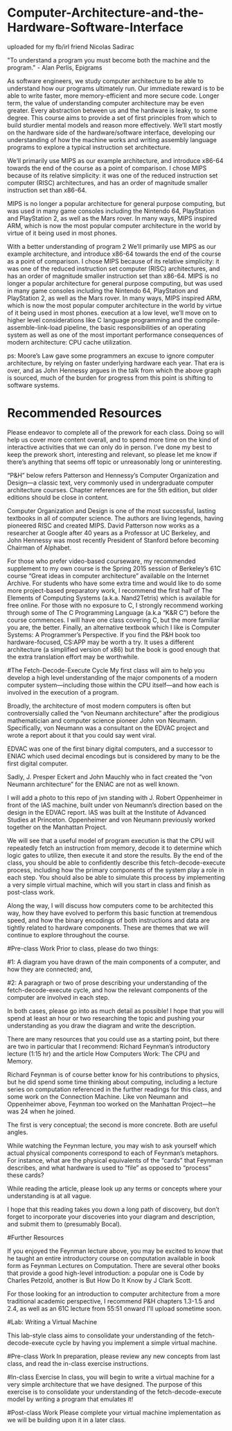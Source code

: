 # Computer-Architecture-and-the-Hardware-Software-Interface
uploaded for my fb/irl friend Nicolas Sadirac


"To understand a program you must become both the machine and the program." - Alan Perlis, Epigrams


As software engineers, we study computer architecture to be able to
understand how our programs ultimately run. Our immediate reward
is to be able to write faster, more memory-efficient and more secure
code.
Longer term, the value of understanding computer architecture may
be even greater. Every abstraction between us and the hardware
is leaky, to some degree. This course aims to provide a set of first
principles from which to build sturdier mental models and reason
more effectively.
We’ll start mostly on the hardware side of the hardware/software
interface, developing our understanding of how the machine works
and writing assembly language programs to explore a typical instruction set architecture.


We’ll primarily use MIPS as our
example architecture, and introduce
x86-64 towards the end of the course
as a point of comparison. I chose
MIPS because of its relative simplicity:
it was one of the reduced instruction
set computer (RISC) architectures, and
has an order of magnitude smaller
instruction set than x86-64.

MIPS is no longer a popular
architecture for general purpose
computing, but was used in many
game consoles including the Nintendo
64, PlayStation and PlayStation 2, as
well as the Mars rover. In many ways,
MIPS inspired ARM, which is now the
most popular computer architecture in
the world by virtue of it being used in
most phones.


With a better understanding of program 2 We’ll primarily use MIPS as our
example architecture, and introduce
x86-64 towards the end of the course
as a point of comparison. I chose
MIPS because of its relative simplicity:
it was one of the reduced instruction
set computer (RISC) architectures, and
has an order of magnitude smaller
instruction set than x86-64.
MIPS is no longer a popular
architecture for general purpose
computing, but was used in many
game consoles including the Nintendo
64, PlayStation and PlayStation 2, as
well as the Mars rover. In many ways,
MIPS inspired ARM, which is now the
most popular computer architecture in
the world by virtue of it being used in
most phones.
execution at a low level, we’ll move on to higher level considerations
like C language programming and the compile-assemble-link-load
pipeline, the basic responsibilities of an operating system as well as
one of the most important performance consequences of modern
architecture: CPU cache utilization.

ps: Moore’s Law gave some programmers
an excuse to ignore computer
architecture, by relying on faster
underlying hardware each year. That
era is over, and as John Hennessy
argues in the talk from which the above
graph is sourced, much of the burden
for progress from this point is shifting
to software systems.

# Recommended Resources
Please endeavor to complete all of the prework for each class.
Doing so will help us cover more content overall, and to spend
more time on the kind of interactive activities that we can only do in person.
I’ve done my best to keep the prework short, interesting
and relevant, so please let me know if there’s anything that seems off
topic or unreasonably long or uninteresting.

“P&H” below refers Patterson and Hennessy’s Computer Organization and Design—a classic text, very commonly used in undergraduate computer architecture courses. Chapter references are for the
5th edition, but older editions should be close in content.

Computer Organization and Design
is one of the most successful, lasting
textbooks in all of computer science.
The authors are living legends, having
pioneered RISC and created MIPS.
David Patterson now works as a
researcher at Google after 40 years
as a Professor at UC Berkeley, and
John Hennessy was most recently
President of Stanford before becoming
Chairman of Alphabet.

For those who prefer video-based courseware, my recommended
supplement to my own course is the Spring 2015 session of Berkeley’s 61C course “Great ideas in computer architecture” available on
the Internet Archive.
For students who have some extra time and would like to do some
more project-based preparatory work, I recommend the first half
of The Elements of Computing Systems (a.k.a. Nand2Tetris) which is
available for free online.
For those with no exposure to C, I strongly recommend working
through some of The C Programming Language (a.k.a “K&R C”)
before the course commences. I will have one class covering C,
but the more familiar you are, the better.
Finally, an alternative textbook which I like is Computer Systems: A Programmer’s Perspective. If you find the P&H book too
hardware-focused, CS:APP may be worth a try. It uses a different
architecture (a simplified version of x86) but the book is good
enough that the extra translation effort may be worthwhile.

#The Fetch-Decode-Execute Cycle
My first class will aim to help you develop a high level understanding
of the major components of a modern computer system—including
those within the CPU itself—and how each is involved in the execution of a program.

Broadly, the architecture of most modern computers is often but controversially called the “von Neumann architecture” after the prodigious mathematician and computer science pioneer John von Neumann. Specifically, von Neumann was a consultant on the EDVAC project and wrote a report about it that you could say went viral.

EDVAC was one of the first binary digital computers, and a successor to ENIAC which used decimal encodings but is considered by many to be the first digital computer.

Sadly, J. Presper Eckert and John Mauchly who in fact created the “von Neumann architecture” for the ENIAC are not as well known.

I will add a photo to this repo of jvn standing with J. Robert Oppenheimer in front of the IAS machine, built under von Neumann’s direction based on the design in the EDVAC report. IAS was built at the Institute of Advanced Studies at Princeton. Oppenheimer and von Neumann previously worked together on the Manhattan Project.

We will see that a useful model of program execution is that the CPU will repeatedly fetch an instruction from memory, decode it to determine which logic gates to utilize, then execute it and store the results. By the end of the class, you should be able to confidently describe this fetch-decode-execute process, including how the primary components of the system play a role in each step. You should also be able to simulate this process by implementing a very simple virtual machine, which will you start in class and finish as post-class work.

Along the way, I will discuss how computers come to be architected this way, how they have evolved to perform this basic function at tremendous speed, and how the binary encodings of both instructions and data are tightly related to hardware components. These are themes that we will continue to explore throughout the course.

#Pre-class Work
Prior to class, please do two things:

#1: 
A diagram you have drawn of the main components of a computer, and how they are connected; and,

#2: 
A paragraph or two of prose describing your understanding of the fetch-decode-execute cycle, and how the relevant components of the computer are involved in each step.

In both cases, please go into as much detail as possible! I hope that you will spend at least an hour or two researching the topic and pushing your understanding as you draw the diagram and write the description.

There are many resources that you could use as a starting point, but there are two in particular that I recommend: Richard Feynman’s introductory lecture (1:15 hr) and the article How Computers Work: The CPU and Memory.

Richard Feynman is of course better know for his contributions to physics, but he did spend some time thinking about computing, including a lecture series on computation referenced in the further readings for this class, and some work on the Connection Machine. Like von Neumann and Oppenheimer above, Feynman too worked on the Manhattan Project—he was 24 when he joined.

The first is very conceptual; the second is more concrete. Both are useful angles.

While watching the Feynman lecture, you may wish to ask yourself which actual physical components correspond to each of Feynman’s metaphors. For instance, what are the physical equivalents of the “cards” that Feynman describes, and what hardware is used to “file” as opposed to “process” these cards?

While reading the article, please look up any terms or concepts where your understanding is at all vague.

I hope that this reading takes you down a long path of discovery, but don’t forget to incorporate your discoveries into your diagram and description, and submit them to (presumably Bocal).

#Further Resources

If you enjoyed the Feynman lecture above, you may be excited to know that he taught an entire introductory course on computation available in book form as Feynman Lectures on Computation. There are several other books that provide a good high-level introduction: a popular one is Code by Charles Petzold, another is But How Do It Know by J Clark Scott.

For those looking for an introduction to computer architecture from a more traditional academic perspective, I recommend P&H chapters 1.3-1.5 and 2.4, as well as an 61C lecture from 55:51 onward I'll upload sometime soon.

#Lab: Writing a Virtual Machine

This lab-style class aims to consolidate your understanding of the fetch-decode-execute cycle by having you implement a simple virtual machine.

#Pre-class Work
In preparation, please review any new concepts from last class, and read the in-class exercise instructions.

#In-class Exercise
In class, you will begin to write a virtual machine for a very simple architecture that we have designed. The purpose of this exercise is to consolidate your understanding of the fetch-decode-execute model by writing a program that emulates it!

#Post-class Work
Please complete your virtual machine implementation as we will be building upon it in a later class.

